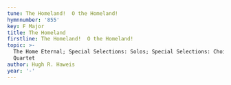```yaml
---
tune: The Homeland!  O the Homeland!
hymnnumber: '855'
key: F Major
title: The Homeland
firstline: The Homeland!  O the Homeland!
topic: >-
  The Home Eternal; Special Selections: Solos; Special Selections: Choir or
  Quartet
author: Hugh R. Haweis
year: '-'
---
```

